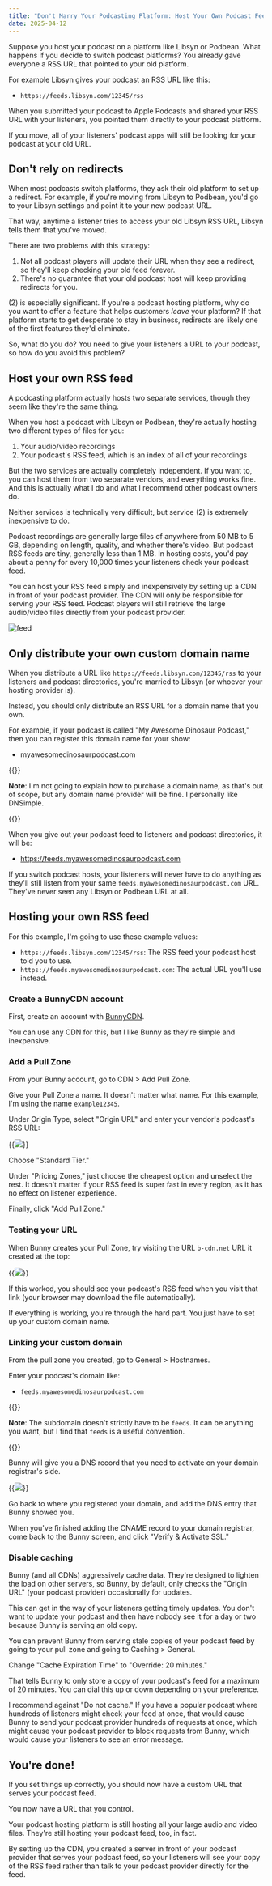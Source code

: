 ```yaml
---
title: "Don't Marry Your Podcasting Platform: Host Your Own Podcast Feed"
date: 2025-04-12
---
```


Suppose you host your podcast on a platform like Libsyn or Podbean. What happens if you decide to switch podcast platforms? You already gave everyone a RSS URL that pointed to your old platform.

For example Libsyn gives your podcast an RSS URL like this:

- `https://feeds.libsyn.com/12345/rss`

When you submitted your podcast to Apple Podcasts and shared your RSS URL with your listeners, you pointed them directly to your podcast platform.

If you move, all of your listeners' podcast apps will still be looking for your podcast at your old URL.

## Don't rely on redirects

When most podcasts switch platforms, they ask their old platform to set up a redirect. For example, if you're moving from Libsyn to Podbean, you'd go to your Libsyn settings and point it to your new podcast URL.

That way, anytime a listener tries to access your old Libsyn RSS URL, Libsyn tells them that you've moved.

There are two problems with this strategy:

1. Not all podcast players will update their URL when they see a redirect, so they'll keep checking your old feed forever.
1. There's no guarantee that your old podcast host will keep providing redirects for you.

(2) is especially significant. If you're a podcast hosting platform, why do you want to offer a feature that helps customers _leave_ your platform? If that platform starts to get desperate to stay in business, redirects are likely one of the first features they'd eliminate.

So, what do you do? You need to give your listeners a URL to your podcast, so how do you avoid this problem?

## Host your own RSS feed

A podcasting platform actually hosts two separate services, though they seem like they're the same thing.

When you host a podcast with Libsyn or Podbean, they're actually hosting two different types of files for you:

1. Your audio/video recordings
1. Your podcast's RSS feed, which is an index of all of your recordings

But the two services are actually completely independent. If you want to, you can host them from two separate vendors, and everything works fine. And this is actually what I do and what I recommend other podcast owners do.

Neither services is technically very difficult, but service (2) is extremely inexpensive to do.

Podcast recordings are generally large files of anywhere from 50 MB to 5 GB, depending on length, quality, and whether there's video. But podcast RSS feeds are tiny, generally less than 1 MB. In hosting costs, you'd pay about a penny for every 10,000 times your listeners check your podcast feed.

You can host your RSS feed simply and inexpensively by setting up a CDN in front of your podcast provider. The CDN will only be responsible for serving your RSS feed. Podcast players will still retrieve the large audio/video files directly from your podcast provider.

![feed](rss-diagram.svg)

## Only distribute your own custom domain name

When you distribute a URL like `https://feeds.libsyn.com/12345/rss` to your listeners and podcast directories, you're married to Libsyn (or whoever your hosting provider is).

Instead, you should only distribute an RSS URL for a domain name that you own.

For example, if your podcast is called "My Awesome Dinosaur Podcast," then you can register this domain name for your show:

- myawesomedinosaurpodcast.com

{{<notice type="info">}}

**Note**: I'm not going to explain how to purchase a domain name, as that's out of scope, but any domain name provider will be fine. I personally like DNSimple.

{{</notice>}}

When you give out your podcast feed to listeners and podcast directories, it will be:

- https://feeds.myawesomedinosaurpodcast.com

If you switch podcast hosts, your listeners will never have to do anything as they'll still listen from your same `feeds.myawesomedinosaurpodcast.com` URL. They've never seen any Libsyn or Podbean URL at all.

## Hosting your own RSS feed

For this example, I'm going to use these example values:

- `https://feeds.libsyn.com/12345/rss`: The RSS feed your podcast host told you to use.
- `https://feeds.myawesomedinosaurpodcast.com`: The actual URL you'll use instead.

### Create a BunnyCDN account

First, create an account with [BunnyCDN](https://bunny.net).

You can use any CDN for this, but I like Bunny as they're simple and inexpensive.

### Add a Pull Zone

From your Bunny account, go to CDN > Add Pull Zone.

Give your Pull Zone a name. It doesn't matter what name. For this example, I'm using the name `example12345`.

Under Origin Type, select "Origin URL" and enter your vendor's podcast's RSS URL:

{{<img src="origin.webp" has-border="true">}}

Choose "Standard Tier."

Under "Pricing Zones," just choose the cheapest option and unselect the rest. It doesn't matter if your RSS feed is super fast in every region, as it has no effect on listener experience.

Finally, click "Add Pull Zone."

### Testing your URL

When Bunny creates your Pull Zone, try visiting the URL `b-cdn.net` URL it created at the top:

{{<img src="url.webp" has-border="true">}}

If this worked, you should see your podcast's RSS feed when you visit that link (your browser may download the file automatically).

If everything is working, you're through the hard part. You just have to set up your custom domain name.

### Linking your custom domain

From the pull zone you created, go to General > Hostnames.

Enter your podcast's domain like:

- `feeds.myawesomedinosaurpodcast.com`

{{<notice type="info">}}

**Note**: The subdomain doesn't strictly have to be `feeds`. It can be anything you want, but I find that `feeds` is a useful convention.

{{</notice>}}

Bunny will give you a DNS record that you need to activate on your domain registrar's side.

{{<img src="cname.png" has-border="true">}}

Go back to where you registered your domain, and add the DNS entry that Bunny showed you.

When you've finished adding the CNAME record to your domain registrar, come back to the Bunny screen, and click "Verify & Activate SSL."

### Disable caching

Bunny (and all CDNs) aggressively cache data. They're designed to lighten the load on other servers, so Bunny, by default, only checks the "Origin URL" (your podcast provider) occasionally for updates.

This can get in the way of your listeners getting timely updates. You don't want to update your podcast and then have nobody see it for a day or two because Bunny is serving an old copy.

You can prevent Bunny from serving stale copies of your podcast feed by going to your pull zone and going to Caching > General.

Change "Cache Expiration Time" to "Override: 20 minutes."

That tells Bunny to only store a copy of your podcast's feed for a maximum of 20 minutes. You can dial this up or down depending on your preference.

I recommend against "Do not cache." If you have a popular podcast where hundreds of listeners might check your feed at once, that would cause Bunny to send your podcast provider hundreds of requests at once, which might cause your podcast provider to block requests from Bunny, which would cause your listeners to see an error message.

## You're done!

If you set things up correctly, you should now have a custom URL that serves your podcast feed.

You now have a URL that you control.

Your podcast hosting platform is still hosting all your large audio and video files. They're still hosting your podcast feed, too, in fact.

By setting up the CDN, you created a server in front of your podcast provider that serves your podcast feed, so your listeners will see your copy of the RSS feed rather than talk to your podcast provider directly for the feed.
